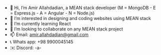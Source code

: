- 👋 Hi, I’m Amir Allahdadian, a MEAN stack developer (M = MongoDB - E = Express.js - A = Angular - N = Node.js)
- 👀 I’m interested in designing and coding websites using MEAN stack
- 🌱 I’m currently learning React
- 💞️ I’m looking to collaborate on any MEAN stack project
- 📫 Email: amir.allahdadian@gmail.com 
- 📞 Whats app: +98 9900045145 
- ✉️ Discord: -a-
